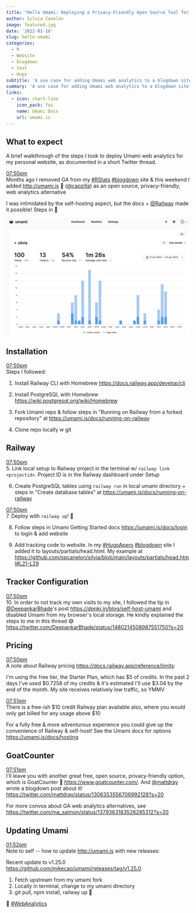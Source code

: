 ```yaml
---
title: "Hello Umami: Deploying a Privacy-Friendly Open Source Tool for Web Analytics"
author: Silvia Canelón
image: featured.jpg
date: '2022-01-18'
slug: hello-umami
categories:
  - R
  - Website
  - blogdown
  - test
  - Hugo
subtitle: 'A use case for adding Umami web analytics to a blogdown site and deploying using Railway.'
summary: 'A use case for adding Umami web analytics to a blogdown site and deploying using Railway.'
links:
  - icon: chart-line
    icon_pack: fas
    name: Umami Docs
    url: umami.is
---
```


<style type="text/css">
.page-main img {
  box-shadow: 0px 0px 2px 2px rgba( 0, 0, 0, 0.2 );
}

.tweet-timestamp {
  display: block;
  position: relative;
  font-size: 1em;
}
.tweet-timestamp a .tweet-timestamp__text {
  color: var(--text-light);
}
.tweet-timestamp a:hover .tweet-timestamp__text {
  color: var(--text-mild);
}
.tweet-timestamp .tweet-link > i {
	display: inline-block;
	position: absolute;
  left: -1.5em;
  top: 3px;
}
</style>

## What to expect

A brief walkthrough of the steps I took to deploy Umami web analytics for my personal website, as documented in a short Twitter thread.

<!-- Code modified from https://github.com/gadenbuie/garrickadenbuie-com/blob/main/content/blog/2020/setting-up-a-new-macbook-pro/index.Rmarkdown -->














<span class="tweet-timestamp"><a class="tweet-link" href="https://twitter.com/spcanelon/status/1480703744220319750" title="2022-01-11 00:50:57" target="_blank" rel="noopener noreferrer"><span class="tweet-timestamp__text">07:50pm<i class="pl2 fab fa-twitter fa-fw"></i></span></a></span>Months ago I removed GA from my
[#RStats](https://twitter.com/hashtag/RStats)
[#blogdown](https://twitter.com/hashtag/blogdown)
site & this weekend I added <http://umami.is> 🍚
([\@caozilla](https://twitter.com/caozilla)) as an
open source, privacy-friendly, web analytics alternative

I was intimidated by the self-hosting aspect, but the docs +
[\@Railway](https://twitter.com/Railway) made it
possible! Steps in 🧵

![](img/FIx3DDLXMAUdyi1.jpg)



## Installation

<span class="tweet-timestamp"><a class="tweet-link" href="https://twitter.com/spcanelon/status/1480703746728505346" title="2022-01-11 00:50:58" target="_blank" rel="noopener noreferrer"><span class="tweet-timestamp__text">07:50pm<i class="pl2 fab fa-twitter fa-fw"></i></span></a></span>Steps I followed:

1. Install Railway CLI with Homebrew <https://docs.railway.app/develop/cli>

2. Install PostgreSQL with Homebrew <https://wiki.postgresql.org/wiki/Homebrew>

3. Fork Umami repo & follow steps in "Running on Railway from a
forked repository" at <https://umami.is/docs/running-on-railway>

4. Clone repo locally w git



## Railway

<span class="tweet-timestamp"><a class="tweet-link" href="https://twitter.com/spcanelon/status/1480703748586590214" title="2022-01-11 00:50:58" target="_blank" rel="noopener noreferrer"><span class="tweet-timestamp__text">07:50pm<i class="pl2 fab fa-twitter fa-fw"></i></span></a></span>5. Link local setup to Railway project in the terminal w/ `railway
link <projectid>`. Project ID is in the Railway dashboard under
Setup

6. Create PostgreSQL tables using `railway run` in local umami
directory + steps in "Create database tables" at
<https://umami.is/docs/running-on-railway>

<span class="tweet-timestamp"><a class="tweet-link" href="https://twitter.com/spcanelon/status/1480703750247440385" title="2022-01-11 00:50:58" target="_blank" rel="noopener noreferrer"><span class="tweet-timestamp__text">07:50pm<i class="pl2 fab fa-twitter fa-fw"></i></span></a></span>7. Deploy with `railway up`! 🚄

8. Follow steps in Umami Getting Started docs
<https://umami.is/docs/login> to login & add website

9. Add tracking code to website. In my
[#HugoApero](https://twitter.com/hashtag/HugoApero)
[#blogdown](https://twitter.com/hashtag/blogdown)
site I added it to layouts/partials/head.html. My example at
<https://github.com/spcanelon/silvia/blob/main/layouts/partials/head.html#L21-L29>



## Tracker Configuration

<span class="tweet-timestamp"><a class="tweet-link" href="https://twitter.com/spcanelon/status/1480703752017436677" title="2022-01-11 00:50:59" target="_blank" rel="noopener noreferrer"><span class="tweet-timestamp__text">07:50pm<i class="pl2 fab fa-twitter fa-fw"></i></span></a></span>10. In order to not track my own visits to my site, I followed the
tip in
[\@DeepankarBhade](https://twitter.com/DeepankarBhade)'s
post <https://dpnkr.in/blog/self-host-umami> and disabled Umami from my browser's
local storage. He kindly explained the steps to me in this thread 😅
<https://twitter.com/DeepankarBhade/status/1480214508987551750?s=20>



## Pricing

<span class="tweet-timestamp"><a class="tweet-link" href="https://twitter.com/spcanelon/status/1480703754018050048" title="2022-01-11 00:50:59" target="_blank" rel="noopener noreferrer"><span class="tweet-timestamp__text">07:50pm<i class="pl2 fab fa-twitter fa-fw"></i></span></a></span>A note about Railway pricing <https://docs.railway.app/reference/limits>:

I'm using the free tier, the Starter Plan, which has \$5 of credits.
In the past 2 days I've used \$0.7258 of my credits & it's estimated
I'll use \$3.04 by the end of the month. My site receives relatively
low traffic, so YMMV

<span class="tweet-timestamp"><a class="tweet-link" href="https://twitter.com/spcanelon/status/1480703755733635072" title="2022-01-11 00:51:00" target="_blank" rel="noopener noreferrer"><span class="tweet-timestamp__text">07:51pm<i class="pl2 fab fa-twitter fa-fw"></i></span></a></span>There is a free-ish \$10 credit Railway plan available also, where you
would only get billed for any usage above \$10

For a fully free & more adventurous experience you could give up the
convenience of Railway & self-host! See the Umami docs for options
<https://umami.is/docs/hosting>



## GoatCounter

<span class="tweet-timestamp"><a class="tweet-link" href="https://twitter.com/spcanelon/status/1480703757344284672" title="2022-01-11 00:51:00" target="_blank" rel="noopener noreferrer"><span class="tweet-timestamp__text">07:51pm<i class="pl2 fab fa-twitter fa-fw"></i></span></a></span>I'll leave you with another great free, open source, privacy-friendly
option, which is GoatCounter 🐐 <https://www.goatcounter.com/>. And
[\@mattdray](https://twitter.com/mattdray) wrote a
blogdown post about it! <https://twitter.com/mattdray/status/1306353556706992128?s=20>

For more convos about GA web analytics alternatives, see
<https://twitter.com/ma_salmon/status/1379363183526285312?s=20>



## Updating Umami

<span class="tweet-timestamp"><a class="tweet-link" href="https://twitter.com/spcanelon/status/1483512641159147531" title="2022-01-18 18:52:30" target="_blank" rel="noopener noreferrer"><span class="tweet-timestamp__text">01:52pm<i class="pl2 fab fa-twitter fa-fw"></i></span></a></span>Note to self -- how to update <http://umami.is> with new
releases:

Recent update to v1.25.0 <https://github.com/mikecao/umami/releases/tag/v1.25.0>

1. Fetch upstream from my umami fork
2. Locally in terminal, change to my umami directory
3. git pull, npm install, railway up 🚄

🚀
[#WebAnalytics](https://twitter.com/hashtag/WebAnalytics)

